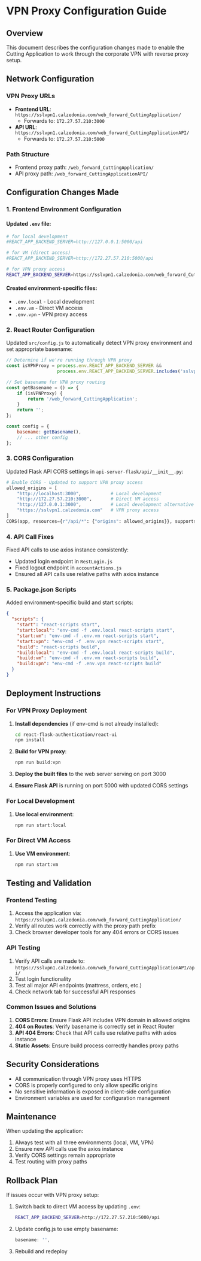 # VPN Proxy Configuration Guide

## Overview

This document describes the configuration changes made to enable the Cutting Application to work through the corporate VPN with reverse proxy setup.

## Network Configuration

### VPN Proxy URLs
- **Frontend URL**: `https://sslvpn1.calzedonia.com/web_forward_CuttingApplication/`
  - Forwards to: `172.27.57.210:3000`
- **API URL**: `https://sslvpn1.calzedonia.com/web_forward_CuttingApplicationAPI/`
  - Forwards to: `172.27.57.210:5000`

### Path Structure
- Frontend proxy path: `/web_forward_CuttingApplication/`
- API proxy path: `/web_forward_CuttingApplicationAPI/`

## Configuration Changes Made

### 1. Frontend Environment Configuration

#### Updated `.env` file:
```bash
# for local development
#REACT_APP_BACKEND_SERVER=http://127.0.0.1:5000/api

# for VM (direct access)
#REACT_APP_BACKEND_SERVER=http://172.27.57.210:5000/api

# for VPN proxy access
REACT_APP_BACKEND_SERVER=https://sslvpn1.calzedonia.com/web_forward_CuttingApplicationAPI/api
```

#### Created environment-specific files:
- `.env.local` - Local development
- `.env.vm` - Direct VM access
- `.env.vpn` - VPN proxy access

### 2. React Router Configuration

Updated `src/config.js` to automatically detect VPN proxy environment and set appropriate basename:

```javascript
// Determine if we're running through VPN proxy
const isVPNProxy = process.env.REACT_APP_BACKEND_SERVER && 
                   process.env.REACT_APP_BACKEND_SERVER.includes('sslvpn1.calzedonia.com');

// Set basename for VPN proxy routing
const getBasename = () => {
    if (isVPNProxy) {
        return '/web_forward_CuttingApplication';
    }
    return '';
};

const config = {
    basename: getBasename(),
    // ... other config
};
```

### 3. CORS Configuration

Updated Flask API CORS settings in `api-server-flask/api/__init__.py`:

```python
# Enable CORS - Updated to support VPN proxy access
allowed_origins = [
    "http://localhost:3000",           # Local development
    "http://172.27.57.210:3000",       # Direct VM access
    "http://127.0.0.1:3000",           # Local development alternative
    "https://sslvpn1.calzedonia.com"   # VPN proxy access
]
CORS(app, resources={r"/api/*": {"origins": allowed_origins}}, supports_credentials=True)
```

### 4. API Call Fixes

Fixed API calls to use axios instance consistently:
- Updated login endpoint in `RestLogin.js`
- Fixed logout endpoint in `accountActions.js`
- Ensured all API calls use relative paths with axios instance

### 5. Package.json Scripts

Added environment-specific build and start scripts:

```json
{
  "scripts": {
    "start": "react-scripts start",
    "start:local": "env-cmd -f .env.local react-scripts start",
    "start:vm": "env-cmd -f .env.vm react-scripts start",
    "start:vpn": "env-cmd -f .env.vpn react-scripts start",
    "build": "react-scripts build",
    "build:local": "env-cmd -f .env.local react-scripts build",
    "build:vm": "env-cmd -f .env.vm react-scripts build",
    "build:vpn": "env-cmd -f .env.vpn react-scripts build"
  }
}
```

## Deployment Instructions

### For VPN Proxy Deployment

1. **Install dependencies** (if env-cmd is not already installed):
   ```bash
   cd react-flask-authentication/react-ui
   npm install
   ```

2. **Build for VPN proxy**:
   ```bash
   npm run build:vpn
   ```

3. **Deploy the built files** to the web server serving on port 3000

4. **Ensure Flask API** is running on port 5000 with updated CORS settings

### For Local Development

1. **Use local environment**:
   ```bash
   npm run start:local
   ```

### For Direct VM Access

1. **Use VM environment**:
   ```bash
   npm run start:vm
   ```

## Testing and Validation

### Frontend Testing
1. Access the application via: `https://sslvpn1.calzedonia.com/web_forward_CuttingApplication/`
2. Verify all routes work correctly with the proxy path prefix
3. Check browser developer tools for any 404 errors or CORS issues

### API Testing
1. Verify API calls are made to: `https://sslvpn1.calzedonia.com/web_forward_CuttingApplicationAPI/api/`
2. Test login functionality
3. Test all major API endpoints (mattress, orders, etc.)
4. Check network tab for successful API responses

### Common Issues and Solutions

1. **CORS Errors**: Ensure Flask API includes VPN domain in allowed origins
2. **404 on Routes**: Verify basename is correctly set in React Router
3. **API 404 Errors**: Check that API calls use relative paths with axios instance
4. **Static Assets**: Ensure build process correctly handles proxy paths

## Security Considerations

- All communication through VPN proxy uses HTTPS
- CORS is properly configured to only allow specific origins
- No sensitive information is exposed in client-side configuration
- Environment variables are used for configuration management

## Maintenance

When updating the application:
1. Always test with all three environments (local, VM, VPN)
2. Ensure new API calls use the axios instance
3. Verify CORS settings remain appropriate
4. Test routing with proxy paths

## Rollback Plan

If issues occur with VPN proxy setup:
1. Switch back to direct VM access by updating `.env`:
   ```bash
   REACT_APP_BACKEND_SERVER=http://172.27.57.210:5000/api
   ```
2. Update config.js to use empty basename:
   ```javascript
   basename: '',
   ```
3. Rebuild and redeploy
